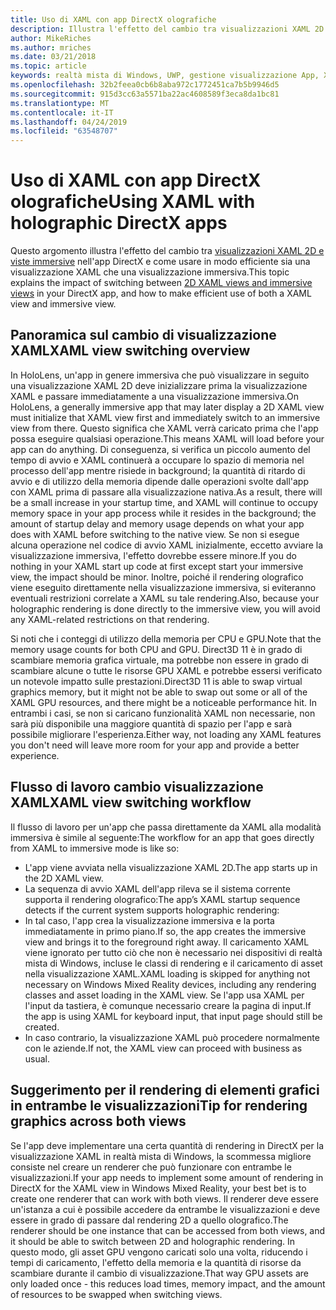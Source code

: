 ```yaml
---
title: Uso di XAML con app DirectX olografiche
description: Illustra l'effetto del cambio tra visualizzazioni XAML 2D e visualizzazioni immersive nell'app DirectX e come usare in modo efficiente sia una visualizzazione XAML che una visualizzazione immersiva.
author: MikeRiches
ms.author: mriches
ms.date: 03/21/2018
ms.topic: article
keywords: realtà mista di Windows, UWP, gestione visualizzazione App, XAML, tastiera, procedura dettagliata, DirectX
ms.openlocfilehash: 32b2feea0cb6b8aba972c1772451ca7b5b9946d5
ms.sourcegitcommit: 915d3cc63a5571ba22ac4608589f3eca8da1bc81
ms.translationtype: MT
ms.contentlocale: it-IT
ms.lasthandoff: 04/24/2019
ms.locfileid: "63548707"
---
```

# <a name="using-xaml-with-holographic-directx-apps"></a><span data-ttu-id="e87f0-104">Uso di XAML con app DirectX olografiche</span><span class="sxs-lookup"><span data-stu-id="e87f0-104">Using XAML with holographic DirectX apps</span></span>

<span data-ttu-id="e87f0-105">Questo argomento illustra l'effetto del cambio tra [visualizzazioni XAML 2D e viste immersive](app-views.md) nell'app DirectX e come usare in modo efficiente sia una visualizzazione XAML che una visualizzazione immersiva.</span><span class="sxs-lookup"><span data-stu-id="e87f0-105">This topic explains the impact of switching between [2D XAML views and immersive views](app-views.md) in your DirectX app, and how to make efficient use of both a XAML view and immersive view.</span></span>

## <a name="xaml-view-switching-overview"></a><span data-ttu-id="e87f0-106">Panoramica sul cambio di visualizzazione XAML</span><span class="sxs-lookup"><span data-stu-id="e87f0-106">XAML view switching overview</span></span>

<span data-ttu-id="e87f0-107">In HoloLens, un'app in genere immersiva che può visualizzare in seguito una visualizzazione XAML 2D deve inizializzare prima la visualizzazione XAML e passare immediatamente a una visualizzazione immersiva.</span><span class="sxs-lookup"><span data-stu-id="e87f0-107">On HoloLens, a generally immersive app that may later display a 2D XAML view must initialize that XAML view first and immediately switch to an immersive view from there.</span></span> <span data-ttu-id="e87f0-108">Questo significa che XAML verrà caricato prima che l'app possa eseguire qualsiasi operazione.</span><span class="sxs-lookup"><span data-stu-id="e87f0-108">This means XAML will load before your app can do anything.</span></span> <span data-ttu-id="e87f0-109">Di conseguenza, si verifica un piccolo aumento del tempo di avvio e XAML continuerà a occupare lo spazio di memoria nel processo dell'app mentre risiede in background; la quantità di ritardo di avvio e di utilizzo della memoria dipende dalle operazioni svolte dall'app con XAML prima di passare alla visualizzazione nativa.</span><span class="sxs-lookup"><span data-stu-id="e87f0-109">As a result, there will be a small increase in your startup time, and XAML will continue to occupy memory space in your app process while it resides in the background; the amount of startup delay and memory usage depends on what your app does with XAML before switching to the native view.</span></span> <span data-ttu-id="e87f0-110">Se non si esegue alcuna operazione nel codice di avvio XAML inizialmente, eccetto avviare la visualizzazione immersiva, l'effetto dovrebbe essere minore.</span><span class="sxs-lookup"><span data-stu-id="e87f0-110">If you do nothing in your XAML start up code at first except start your immersive view, the impact should be minor.</span></span> <span data-ttu-id="e87f0-111">Inoltre, poiché il rendering olografico viene eseguito direttamente nella visualizzazione immersiva, si eviteranno eventuali restrizioni correlate a XAML su tale rendering.</span><span class="sxs-lookup"><span data-stu-id="e87f0-111">Also, because your holographic rendering is done directly to the immersive view, you will avoid any XAML-related restrictions on that rendering.</span></span>

<span data-ttu-id="e87f0-112">Si noti che i conteggi di utilizzo della memoria per CPU e GPU.</span><span class="sxs-lookup"><span data-stu-id="e87f0-112">Note that the memory usage counts for both CPU and GPU.</span></span> <span data-ttu-id="e87f0-113">Direct3D 11 è in grado di scambiare memoria grafica virtuale, ma potrebbe non essere in grado di scambiare alcune o tutte le risorse GPU XAML e potrebbe essersi verificato un notevole impatto sulle prestazioni.</span><span class="sxs-lookup"><span data-stu-id="e87f0-113">Direct3D 11 is able to swap virtual graphics memory, but it might not be able to swap out some or all of the XAML GPU resources, and there might be a noticeable performance hit.</span></span> <span data-ttu-id="e87f0-114">In entrambi i casi, se non si caricano funzionalità XAML non necessarie, non sarà più disponibile una maggiore quantità di spazio per l'app e sarà possibile migliorare l'esperienza.</span><span class="sxs-lookup"><span data-stu-id="e87f0-114">Either way, not loading any XAML features you don't need will leave more room for your app and provide a better experience.</span></span>

## <a name="xaml-view-switching-workflow"></a><span data-ttu-id="e87f0-115">Flusso di lavoro cambio visualizzazione XAML</span><span class="sxs-lookup"><span data-stu-id="e87f0-115">XAML view switching workflow</span></span>

<span data-ttu-id="e87f0-116">Il flusso di lavoro per un'app che passa direttamente da XAML alla modalità immersiva è simile al seguente:</span><span class="sxs-lookup"><span data-stu-id="e87f0-116">The workflow for an app that goes directly from XAML to immersive mode is like so:</span></span>
* <span data-ttu-id="e87f0-117">L'app viene avviata nella visualizzazione XAML 2D.</span><span class="sxs-lookup"><span data-stu-id="e87f0-117">The app starts up in the 2D XAML view.</span></span>
* <span data-ttu-id="e87f0-118">La sequenza di avvio XAML dell'app rileva se il sistema corrente supporta il rendering olografico:</span><span class="sxs-lookup"><span data-stu-id="e87f0-118">The app’s XAML startup sequence detects if the current system supports holographic rendering:</span></span>
* <span data-ttu-id="e87f0-119">In tal caso, l'app crea la visualizzazione immersiva e la porta immediatamente in primo piano.</span><span class="sxs-lookup"><span data-stu-id="e87f0-119">If so, the app creates the immersive view and brings it to the foreground right away.</span></span> <span data-ttu-id="e87f0-120">Il caricamento XAML viene ignorato per tutto ciò che non è necessario nei dispositivi di realtà mista di Windows, incluse le classi di rendering e il caricamento di asset nella visualizzazione XAML.</span><span class="sxs-lookup"><span data-stu-id="e87f0-120">XAML loading is skipped for anything not necessary on Windows Mixed Reality devices, including any rendering classes and asset loading in the XAML view.</span></span> <span data-ttu-id="e87f0-121">Se l'app usa XAML per l'input da tastiera, è comunque necessario creare la pagina di input.</span><span class="sxs-lookup"><span data-stu-id="e87f0-121">If the app is using XAML for keyboard input, that input page should still be created.</span></span>
* <span data-ttu-id="e87f0-122">In caso contrario, la visualizzazione XAML può procedere normalmente con le aziende.</span><span class="sxs-lookup"><span data-stu-id="e87f0-122">If not, the XAML view can proceed with business as usual.</span></span>

## <a name="tip-for-rendering-graphics-across-both-views"></a><span data-ttu-id="e87f0-123">Suggerimento per il rendering di elementi grafici in entrambe le visualizzazioni</span><span class="sxs-lookup"><span data-stu-id="e87f0-123">Tip for rendering graphics across both views</span></span>

<span data-ttu-id="e87f0-124">Se l'app deve implementare una certa quantità di rendering in DirectX per la visualizzazione XAML in realtà mista di Windows, la scommessa migliore consiste nel creare un renderer che può funzionare con entrambe le visualizzazioni.</span><span class="sxs-lookup"><span data-stu-id="e87f0-124">If your app needs to implement some amount of rendering in DirectX for the XAML view in Windows Mixed Reality, your best bet is to create one renderer that can work with both views.</span></span> <span data-ttu-id="e87f0-125">Il renderer deve essere un'istanza a cui è possibile accedere da entrambe le visualizzazioni e deve essere in grado di passare dal rendering 2D a quello olografico.</span><span class="sxs-lookup"><span data-stu-id="e87f0-125">The renderer should be one instance that can be accessed from both views, and it should be able to switch between 2D and holographic rendering.</span></span> <span data-ttu-id="e87f0-126">In questo modo, gli asset GPU vengono caricati solo una volta, riducendo i tempi di caricamento, l'effetto della memoria e la quantità di risorse da scambiare durante il cambio di visualizzazione.</span><span class="sxs-lookup"><span data-stu-id="e87f0-126">That way GPU assets are only loaded once - this reduces load times, memory impact, and the amount of resources to be swapped when switching views.</span></span>
